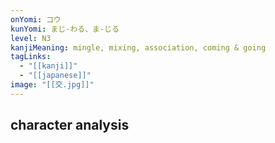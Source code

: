 ```yaml
---
onYomi: コウ
kunYomi: まじ-わる、ま-じる
level: N3
kanjiMeaning: mingle, mixing, association, coming & going
tagLinks:
  - "[[kanji]]"
  - "[[japanese]]"
image: "[[交.jpg]]"
---
```

## character analysis